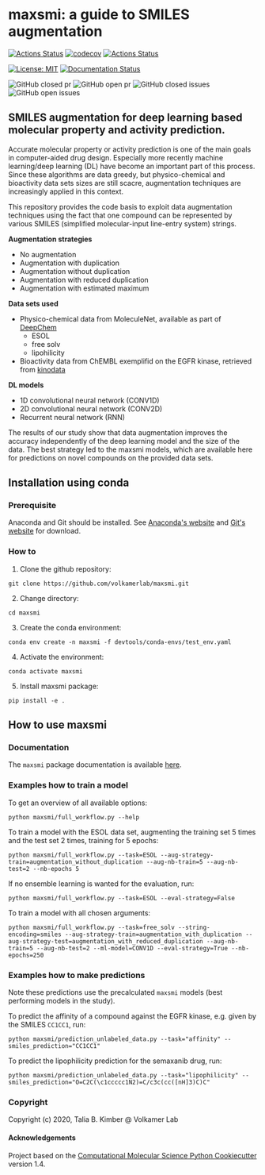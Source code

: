 maxsmi: a guide to SMILES augmentation
==============================
[//]: # (Badges)

[![Actions Status](https://github.com/volkamerlab/maxsmi/workflows/CI/badge.svg)](https://github.com/volkamerlab/maxsmi/actions) [![codecov](https://codecov.io/gh/volkamerlab/maxsmi/branch/main/graph/badge.svg)](https://codecov.io/gh/volkamerlab/maxsmi/branch/main) [![Actions Status](https://github.com/volkamerlab/maxsmi/workflows/flake8/badge.svg)](https://github.com/volkamerlab/maxsmi/actions)

[![License: MIT](https://img.shields.io/badge/License-MIT-blue.svg)](https://opensource.org/licenses/MIT)
[![Documentation Status](https://readthedocs.org/projects/maxsmi/badge/?version=latest)](https://maxsmi.readthedocs.io/en/latest/?badge=latest)

![GitHub closed pr](https://img.shields.io/github/issues-pr-closed-raw/volkamerlab/maxsmi) ![GitHub open pr](https://img.shields.io/github/issues-pr-raw/volkamerlab/maxsmi) ![GitHub closed issues](https://img.shields.io/github/issues-closed-raw/volkamerlab/maxsmi) ![GitHub open issues](https://img.shields.io/github/issues/volkamerlab/maxsmi)


## SMILES augmentation for deep learning based molecular property and activity prediction.

Accurate molecular property or activity prediction is one of the main goals in computer-aided drug design. Especially more recently machine learning/deep learning (DL) have become an important part of this process. Since these algorithms are data greedy, but physico-chemical and bioactivity data sets sizes are still scacre, augmentation techniques are increasingly applied in this context. 

This repository provides the code basis to exploit data augmentation techniques using the fact that one compound can be represented by various SMILES (simplified molecular-input line-entry system) strings.

**Augmentation strategies**
* No augmentation
* Augmentation with duplication
* Augmentation without duplication
* Augmentation with reduced duplication
* Augmentation with estimated maximum

**Data sets used**
* Physico-chemical data from MoleculeNet, available as part of [DeepChem](https://deepchem.readthedocs.io/en/latest/index.html)
    * ESOL
    * free solv
    * lipohilicity
* Bioactivity data from ChEMBL exemplifid on the EGFR kinase, retrieved from [kinodata](https://github.com/openkinome/kinodata)

**DL models**
* 1D convolutional neural network (CONV1D)
* 2D convolutional neural network (CONV2D) 
* Recurrent neural network (RNN)

The results of our study show that data augmentation improves the accuracy independently of the deep learning model and the size of the data. The best strategy led to the maxsmi models, which are available here for predictions on novel compounds on the provided data sets.

## Installation using conda

### Prerequisite
Anaconda and Git should be installed. See [Anaconda's website](https://www.anaconda.com/products/individual) and [Git's website](https://git-scm.com/downloads) for download.

### How to

1. Clone the github repository:
```console
git clone https://github.com/volkamerlab/maxsmi.git
```

2. Change directory:
```console
cd maxsmi
```
3. Create the conda environment:

```console
conda env create -n maxsmi -f devtools/conda-envs/test_env.yaml
```

4. Activate the environment:

```console
conda activate maxsmi
```

5. Install maxsmi package:
```console
pip install -e .
```

## How to use maxsmi

### Documentation

The `maxsmi` package documentation is available [here](https://maxsmi.readthedocs.io/en/latest/).

### Examples how to train a model

To get an overview of all available options:

```console
python maxsmi/full_workflow.py --help
```

To train a model with the ESOL data set, augmenting the training set 5 times and the test set 2 times, training for 5 epochs:

```console
python maxsmi/full_workflow.py --task=ESOL --aug-strategy-train=augmentation_without_duplication --aug-nb-train=5 --aug-nb-test=2 --nb-epochs 5
```

If no ensemble learning is wanted for the evaluation, run:
```console
python maxsmi/full_workflow.py --task=ESOL --eval-strategy=False
```

To train a model with all chosen arguments:
```console
python maxsmi/full_workflow.py --task=free_solv --string-encoding=smiles --aug-strategy-train=augmentation_with_duplication --aug-strategy-test=augmentation_with_reduced_duplication --aug-nb-train=5 --aug-nb-test=2 --ml-model=CONV1D --eval-strategy=True --nb-epochs=250
```

### Examples how to make predictions

Note these predictions use the precalculated `maxsmi` models (best performing models in the study).

To predict the affinity of a compound against the EGFR kinase, e.g. given by the SMILES `CC1CC1`, run:
```console
python maxsmi/prediction_unlabeled_data.py --task="affinity" --smiles_prediction="CC1CC1"
```

To predict the lipophilicity prediction for the semaxanib drug, run:
```console
python maxsmi/prediction_unlabeled_data.py --task="lipophilicity" --smiles_prediction="O=C2C(\c1ccccc1N2)=C/c3c(cc([nH]3)C)C"
```

### Copyright

Copyright (c) 2020, Talia B. Kimber @ Volkamer Lab


#### Acknowledgements

Project based on the
[Computational Molecular Science Python Cookiecutter](https://github.com/molssi/cookiecutter-cms) version 1.4.
